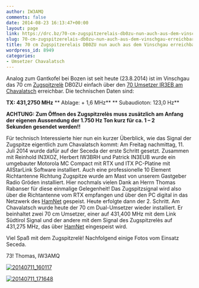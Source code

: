 ```yaml
---
author: IW3AMQ
comments: false
date: 2014-08-23 16:13:47+00:00
layout: page
link: https://drc.bz/70-cm-zugspitzerelais-db0zu-nun-auch-aus-dem-vinschgau-erreichbar/
slug: 70-cm-zugspitzerelais-db0zu-nun-auch-aus-dem-vinschgau-erreichbar
title: 70 cm Zugspitzerelais DB0ZU nun auch aus dem Vinschgau erreichbar!
wordpress_id: 8949
categories:
- Umsetzer Chavalatsch
---
```


Analog zum Gantkofel bei Bozen ist seit heute (23.8.2014) ist im Vinschgau das 70 cm [Zugspitzrelè](http://db0zu.org/) DB0ZU einfach über den [70 Umsetzer IR3EB am Chavalatsch](https://drc.bz/relaisstandorte/chavalatsch/) erreichbar. Die technischen Daten sind:


**TX: 431,2750 MHz**
** Ablage: + 1,6 MHz**
** Subaudioton: 123,0 Hz**


**ACHTUNG: Zum Öffnen des Zugspitzrelès muss zusätzlich am Anfang der eigenen Aussendung der 1.750 Hz Ton kurz für ca. 1 – 2 Sekunden gesendet werden!!**

Für technisch Interessierte hier nun ein kurzer Überblick, wie das Signal der Zugspitze eigentlich zum Chavalatsch kommt: Am Freitag nachmittag, 11. Juli 2014 wurde dafür auf der Seceda der erste Schritt gesetzt. Zusammen mit Reinhold IN3XOZ, Herbert IW3BRH und Patrick IN3EUB wurde ein umgebauter Motorola MC Compact mit RTX und ITX PC-Platine mit AllStarLink Software installiert. Auch eine professionelle 10 Element Richtantenne Richtung Zugspitze wurde am Mast von unserem Gastgeber Radio Gröden installiert. Hier nochmals vielen Dank an Herrn Thomas Rabanser für diese einmalige Gelegenheit! Das Zugspitzsignal wird also über die Richtantenne vom RTX empfangen und über den PC digital in das Netzwerk des [HamNet](http://hamnetdb.net/mapwindow.cgi?as=64600) gespeist. Heute erfolgte dann der 2. Schritt. Am Chavalatsch wurde heute der 70 cm Dual-Umsetzer wieder installiert. Er beinhaltet zwei 70 cm Umsetzer, einer auf 431,400 MHz mit dem Link Südtirol Signal und der andere mit dem Signal des Zugspitzrelès auf 431,275 MHz, das über [HamNet](http://hamnetdb.net/mapwindow.cgi?as=64600) eingespeist wird.

Viel Spaß mit dem Zugspitzrelè! Nachfolgend einige Fotos vom Einsatz Seceda.

73! Thomas, IW3AMQ

[![20140711_160117](https://drc.bz/wp-content/uploads/2014/07/20140711_160117-1024x768.jpg)](https://drc.bz/wp-content/uploads/2014/07/20140711_160117.jpg)

[![20140711_171648](https://drc.bz/wp-content/uploads/2014/07/20140711_171648-1024x768.jpg)](https://drc.bz/wp-content/uploads/2014/07/20140711_171648.jpg)
